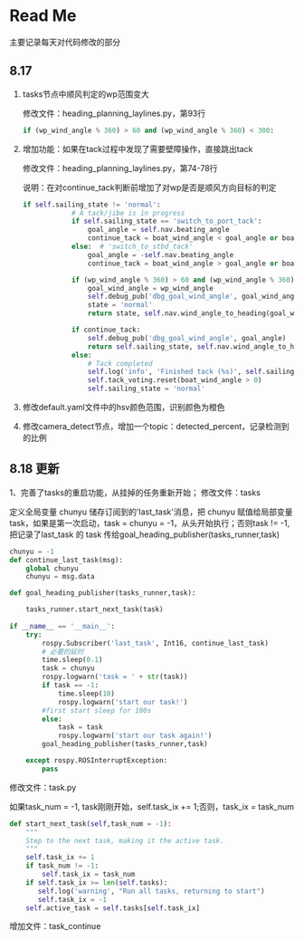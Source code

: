 # Read Me

主要记录每天对代码修改的部分

## 8.17

1. tasks节点中顺风判定的wp范围变大

   修改文件：heading_planning_laylines.py，第93行

   ```python
   if (wp_wind_angle % 360) > 60 and (wp_wind_angle % 360) < 300:
   ```

   

2. 增加功能：如果在tack过程中发现了需要壁障操作，直接跳出tack

   修改文件：heading_planning_laylines.py，第74-78行

   说明：在对continue_tack判断前增加了对wp是否是顺风方向目标的判定

   ```python
   if self.sailing_state != 'normal':
               # A tack/jibe is in progress
               if self.sailing_state == 'switch_to_port_tack':
                   goal_angle = self.nav.beating_angle
                   continue_tack = boat_wind_angle < goal_angle or boat_wind_angle > 120
               else:  # 'switch_to_stbd_tack'
                   goal_angle = -self.nav.beating_angle
                   continue_tack = boat_wind_angle > goal_angle or boat_wind_angle < -120
   
               if (wp_wind_angle % 360) > 60 and (wp_wind_angle % 360) < 300:
                   goal_wind_angle = wp_wind_angle
                   self.debug_pub('dbg_goal_wind_angle', goal_wind_angle)
                   state = 'normal'
                   return state, self.nav.wind_angle_to_heading(goal_wind_angle)
   
               if continue_tack:
                   self.debug_pub('dbg_goal_wind_angle', goal_angle)
                   return self.sailing_state, self.nav.wind_angle_to_heading(goal_angle)
               else:
                   # Tack completed
                   self.log('info', 'Finished tack (%s)', self.sailing_state)
                   self.tack_voting.reset(boat_wind_angle > 0)
                   self.sailing_state = 'normal'
   ```

3. 修改default.yaml文件中的hsv颜色范围，识别颜色为橙色

4. 修改camera_detect节点，增加一个topic：detected_percent，记录检测到的比例


## 8.18 更新
1、完善了tasks的重启功能，从挂掉的任务重新开始；
修改文件：tasks 

定义全局变量 chunyu 储存订阅到的'last_task'消息，把 chunyu 赋值给局部变量task，如果是第一次启动，task = chunyu = -1，从头开始执行；否则task != -1, 把记录了last_task 的 task 传给goal_heading_publisher(tasks_runner,task)

``` python
chunyu = -1
def continue_last_task(msg):
    global chunyu 
    chunyu = msg.data

def goal_heading_publisher(tasks_runner,task):

    tasks_runner.start_next_task(task)
        
if __name__ == '__main__':
    try:
        rospy.Subscriber('last_task', Int16, continue_last_task)
        # 必要的延时
        time.sleep(0.1)
        task = chunyu
        rospy.logwarn('task = ' + str(task))
        if task == -1:
            time.sleep(10)
            rospy.logwarn('start our task!')
        #first start sleep for 100s
        else:
            task = task
            rospy.logwarn('start our task again!')
        goal_heading_publisher(tasks_runner,task)

    except rospy.ROSInterruptException:
        pass
```
修改文件：task.py

如果task_num = -1, task刚刚开始，self.task_ix += 1;否则，task_ix = task_num

```python
def start_next_task(self,task_num = -1):
    """
    Step to the next task, making it the active task.
    """
    self.task_ix += 1
    if task_num != -1:
        self.task_ix = task_num
   	if self.task_ix >= len(self.tasks):
       self.log('warning', "Run all tasks, returning to start")
       self.task_ix = -1
    self.active_task = self.tasks[self.task_ix]
```

增加文件：task_continue
